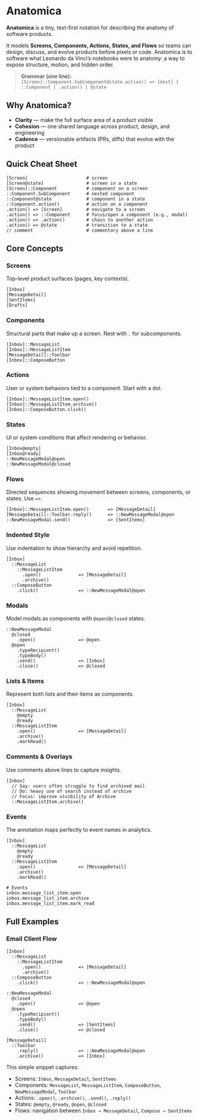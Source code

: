 # Anatomica

**Anatomica** is a tiny, text-first notation for describing the anatomy of software products.

It models **Screens, Components, Actions, States, and Flows** so teams can design, discuss, and evolve products before pixels or code. Anatomica is to software what Leonardo da Vinci’s notebooks were to anatomy: a way to expose structure, motion, and hidden order.

> **Grammar (one line):**  
> `[Screen]::Component.SubComponent@state.action() => [dest] | ::Component | .action() | @state`

## Why Anatomica?

- **Clarity** — make the full surface area of a product visible  
- **Cohesion** — one shared language across product, design, and engineering  
- **Cadence** — versionable artifacts (PRs, diffs) that evolve with the product

## Quick Cheat Sheet

```
[Screen]                      # screen
[Screen@state]                # screen in a state
[Screen]::Component           # component on a screen
::Component.SubComponent      # nested component
::Component@state             # component in a state
::Component.action()          # action on a component
.action() => [Screen]         # navigate to a screen
.action() => ::Component      # focus/open a component (e.g., modal)
.action() => .action()        # chain to another action
.action() => @state           # transition to a state
// comment                    # commentary above a line
```

## Core Concepts

### Screens

Top-level product surfaces (pages, key contexts).

```
[Inbox]
[MessageDetail]
[SentItems]
[Drafts]
```

### Components

Structural parts that make up a screen. Nest with `.` for subcomponents.

```
[Inbox]::MessageList
[Inbox]::MessageListItem
[MessageDetail]::Toolbar
[Inbox]::ComposeButton
```

### Actions

User or system behaviors tied to a component. Start with a dot.

```
[Inbox]::MessageListItem.open()
[Inbox]::MessageListItem.archive()
[Inbox]::ComposeButton.click()
```

### States

UI or system conditions that affect rendering or behavior.

```
[Inbox@empty]
[Inbox@ready]
::NewMessageModal@open
::NewMessageModal@closed
```

### Flows

Directed sequences showing movement between screens, components, or states. Use `=>`.

```
[Inbox]::MessageListItem.open()       => [MessageDetail]
[MessageDetail]::Toolbar.reply()      => ::NewMessageModal@open
::NewMessageModal.send()              => [SentItems]
```

### Indented Style

Use indentation to show hierarchy and avoid repetition.

```
[Inbox]
  ::MessageList
    ::MessageListItem
      .open()              => [MessageDetail]
      .archive()
  ::ComposeButton
    .click()               => ::NewMessageModal@open
```

### Modals

Model modals as components with `@open`/`@closed` states.

```
::NewMessageModal
  @closed
    .open()                => @open
  @open
    .typeRecipient()
    .typeBody()
    .send()                => [Inbox]
    .close()               => @closed
```

### Lists & Items

Represent both lists and their items as components.

```
[Inbox]
  ::MessageList
    @empty
    @ready
  ::MessageListItem
    .open()                => [MessageDetail]
    .archive()
    .markRead()
```

### Comments & Overlays

Use comments above lines to capture insights.

```
[Inbox]
  // Say: users often struggle to find archived mail
  // Do: heavy use of search instead of archive
  // Focus: improve visibility of Archive
  ::MessageListItem.archive()
```

### Events

The annotation maps perfectly to event names in analytics.

```
[Inbox]
  ::MessageList
    @empty
    @ready
  ::MessageListItem
    .open()                => [MessageDetail]
    .archive()
    .markRead()

# Events
inbox.message_list_item.open
inbox.message_list_item.archive
inbox.message_list_item.mark_read
```

## Full Examples

### Email Client Flow

```
[Inbox]
  ::MessageList
    ::MessageListItem
      .open()              => [MessageDetail]
      .archive()
  ::ComposeButton
    .click()               => ::NewMessageModal@open

::NewMessageModal
  @closed
    .open()                => @open
  @open
    .typeRecipient()
    .typeBody()
    .send()                => [SentItems]
    .close()               => @closed

[MessageDetail]
  ::Toolbar
    .reply()               => ::NewMessageModal@open
    .archive()             => [Inbox]
```

This simple snippet captures:

- Screens: `Inbox`, `MessageDetail`, `SentItems`
- Components: `MessageList`, `MessageListItem`, `ComposeButton`, `NewMessageModal`, `Toolbar`
- Actions: `.open()`, `.archive()`, `.send()`, `.reply()`
- States: `@empty`, `@ready`, `@open`, `@closed`
- Flows: navigation between `Inbox → MessageDetail`, `Compose → SentItems`
